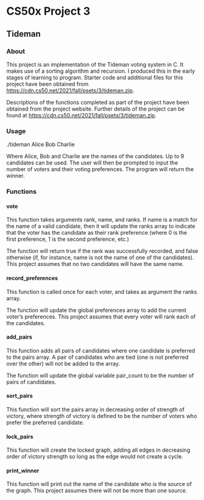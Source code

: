 # CS50x Project 3
## Tideman
### About
This project is an implementation of the Tideman voting system in C. It makes use of a sorting algorithm and recursion. I produced this in the early stages of learning to program. Starter code and additional files for this project have been obtained from https://cdn.cs50.net/2021/fall/psets/3/tideman.zip.

Descriptions of the functions completed as part of the project have been obtained from the project website. Further details of the project can be found at https://cdn.cs50.net/2021/fall/psets/3/tideman.zip.

### Usage

./tideman Alice Bob Charlie

Where Alice, Bob and Charlie are the names of the candidates. Up to 9 candidates can be used. The user will then be prompted to input the number of voters and their voting preferences. The program will return the winner.

### Functions

#### vote
This function takes arguments rank, name, and ranks. If name is a match for the name of a valid candidate, then it will update the ranks array to indicate that the voter has the candidate as their rank preference (where 0 is the first preference, 1 is the second preference, etc.)

The function will return true if the rank was successfully recorded, and false otherwise (if, for instance, name is not the name of one of the candidates). This project assumes that no two candidates will have the same name.

#### record_preferences
This function is called once for each voter, and takes as argument the ranks array.

The function will update the global preferences array to add the current voter’s preferences. This project assumes that every voter will rank each of the candidates.

#### add_pairs
This function adds all pairs of candidates where one candidate is preferred to the pairs array. A pair of candidates who are tied (one is not preferred over the other) will not be added to the array.

The function will update the global variable pair_count to be the number of pairs of candidates.

#### sort_pairs
This function will sort the pairs array in decreasing order of strength of victory, where strength of victory is defined to be the number of voters who prefer the preferred candidate.

#### lock_pairs 
This function will create the locked graph, adding all edges in decreasing order of victory strength so long as the edge would not create a cycle.

#### print_winner 
This function will print out the name of the candidate who is the source of the graph. This project assumes there will not be more than one source.
